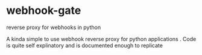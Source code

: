 # webhook-gate
reverse proxy for webhooks in python


A kinda simple to use webhook reverse proxy for python applications .
Code is quite self explinatory and is documented enough to replicate
